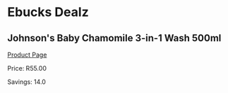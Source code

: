 
# Ebucks Dealz
## Johnson's Baby Chamomile 3-in-1 Wash 500ml
[Product Page](https://www.ebucks.com/web/shop/productSelected.do?prodId=1140738623&catId=909917204)

Price: R55.00

Savings: 14.0


	